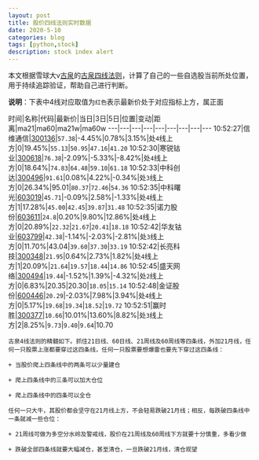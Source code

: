 ```yaml
---
layout: post
title: 股价四线法则实时数据
date: 2020-5-10
categories: blog
tags: [python,stock]
description: stock index alert
---
```



本文根据雪球大v[古泉](https://xueqiu.com/u/7148646888)的[古泉四线法则](https://xueqiu.com/7148646888/130498192)，计算了自己的一些自选股当前所处位置，用于持续追踪验证，帮助自己进行判断。

**说明**：下表中4线对应取值为`红色`表示最新价处于对应指标上方，属正面

时间|名称|代码|最新价|当日|3日|5日|位置|变动|距离|ma21|ma60|ma21w|ma60w
---|---|---|---|---|---|---|---|---
10:52:27|信维通信|[300136](https://xueqiu.com/S/SZ300136)|`57.38`|-4.45%|0.78%|3.15%|处`4`线上方|0|19.45%|`55.13`|`50.95`|`47.16`|`41.20`
10:52:30|寒锐钴业|[300618](https://xueqiu.com/S/SZ300618)|`76.38`|-2.09%|-5.33%|-8.42%|处`4`线上方|0|18.64%|`74.83`|`64.48`|`59.10`|`61.18`
10:52:33|中科创达|[300496](https://xueqiu.com/S/SZ300496)|`91.61`|0.08%|4.22%|-0.34%|处`3`线上方|0|26.34%|95.01|`80.37`|`72.46`|`54.36`
10:52:35|中科曙光|[603019](https://xueqiu.com/S/SH603019)|`45.71`|-0.09%|2.58%|-1.33%|处`4`线上方|1|17.28%|`45.00`|`42.45`|`39.87`|`31.48`
10:52:35|诺力股份|[603611](https://xueqiu.com/S/SH603611)|`24.8`|0.20%|9.80%|12.86%|处`4`线上方|0|20.89%|`22.32`|`21.67`|`20.41`|`18.18`
10:52:42|华友钴业|[603799](https://xueqiu.com/S/SH603799)|`42.38`|-1.14%|-2.03%|-2.81%|处`3`线上方|0|11.70%|43.04|`39.60`|`37.30`|`33.19`
10:52:42|长亮科技|[300348](https://xueqiu.com/S/SZ300348)|`21.95`|0.64%|2.73%|1.82%|处`4`线上方|1|20.09%|`21.64`|`19.57`|`18.44`|`14.86`
10:52:45|盛天网络|[300494](https://xueqiu.com/S/SZ300494)|`19.44`|-1.52%|1.39%|-4.32%|处`2`线上方|0|6.83%|20.35|20.30|`18.05`|`15.14`
10:52:48|金证股份|[600446](https://xueqiu.com/S/SH600446)|`20.29`|-2.03%|7.98%|3.94%|处`4`线上方|0|5.17%|`19.68`|`19.34`|`18.52`|`19.72`
10:52:51|赢时胜|[300377](https://xueqiu.com/S/SZ300377)|`10.66`|10.01%|13.60%|8.82%|处`3`线上方|2|8.25%|`9.73`|`9.40`|`9.64`|10.70

```
古泉4线法则的精髓如下。抓住21日线、60日线、21周线及60周线等四条线，外加21月线，任何一只股票上涨都要穿过这四条线，任何一只股票要想爆雷也要先下穿过这四条线：

+ 当股价爬上四条线中的两条可以少量建仓

+ 爬上四条线中的三条可以加大仓位

+ 爬上四条线中的四条可以全仓

任何一只大牛，其股价都会坚守在21月线上方，不会轻易跌破21月线；相反，每跌破四条线中一条就减一些仓位：

+ 21周线可做为多空分水岭及警戒线，股价在21周线及60周线下方就要十分慎重，多看少做

+ 跌破全部四条线就要大幅减仓，甚至清仓，一旦跌破21月线，清仓观望
```